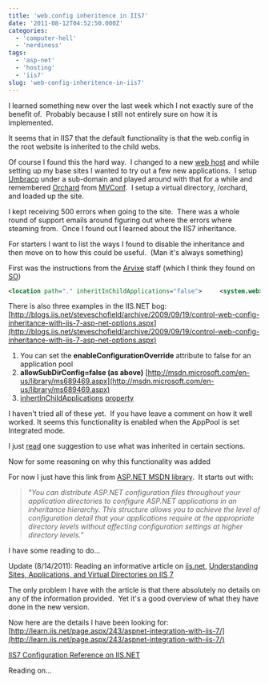```yaml
---
title: 'web.config inheritence in IIS7'
date: '2011-08-12T04:52:50.000Z'
categories:
  - 'computer-hell'
  - 'nerdiness'
tags:
  - 'asp-net'
  - 'hosting'
  - 'iis7'
slug: 'web-config-inheritence-in-iis7'
---
```


I learned something new over the last week which I not exactly sure of the benefit of.  Probably because I still not entirely sure on how it is implemented.

It seems that in IIS7 that the default functionality is that the web.config in the root website is inherited to the child webs.

Of course I found this the hard way.  I changed to a new [web host](http://www.arvixe.com) and while setting up my base sites I wanted to try out a few new applications.  I setup [Umbraco](http://umbraco.com) under a sub-domain and played around with that for a while and remembered [Orchard](http://orchardproject.net/) from [MVConf](http://www.mvcconf.com/).  I setup a virtual directory, /orchard, and loaded up the site.

I kept receiving 500 errors when going to the site.  There was a whole round of support emails around figuring out where the errors where steaming from.  Once I found out I learned about the IIS7 inheritance.

For starters I want to list the ways I found to disable the inheritance and then move on to how this could be useful.  (Man it's always something)

First was the instructions from the [Arvixe](http://support.arvixe.com) staff (which I think they found on [SO](http://stackoverflow.com))

```xml
<location path="." inheritInChildApplications="false">     <system.web>      ...     </system.web> </location>
```

There is also three examples in the IIS.NET bog: [http://blogs.iis.net/steveschofield/archive/2009/09/19/control-web-config-inheritance-with-iis-7-asp-net-options.aspx](http://blogs.iis.net/steveschofield/archive/2009/09/19/control-web-config-inheritance-with-iis-7-asp-net-options.aspx)

1. You can set the **enableConfigurationOverride** attribute to false for an application pool
2. **allowSubDirConfig=false (as above)** [http://msdn.microsoft.com/en-us/library/ms689469.aspx](http://msdn.microsoft.com/en-us/library/ms689469.aspx)
3. [inhertInChildApplications](http://msdn.microsoft.com/en-us/library/system.configuration.sectioninformation.inheritinchildapplications.aspx) [property](http://msdn.microsoft.com/en-us/library/ms689469.aspx)

I haven't tried all of these yet.  If you have leave a comment on how it well worked. It seems this functionality is enabled when the AppPool is set Integrated mode.

I just [read](http://forums.iis.net/t/1170819.aspx) one suggestion to use <clear /> what was inherited in certain sections.

Now for some reasoning on why this functionality was added

For now I just have this link from [ASP.NET MSDN library](http://msdn.microsoft.com/en-us/library/ms178685.aspx).  It starts out with:

> _"You can distribute ASP.NET configuration files throughout your application directories to configure ASP.NET applications in an inheritance hierarchy. This structure allows you to achieve the level of configuration detail that your applications require at the appropriate directory levels without affecting configuration settings at higher directory levels."_

I have some reading to do...

Update (8/14/2011): Reading an informative article on [iis.net](http://www.iis.net), [Understanding Sites, Applications, and Virtual Directories on IIS 7](http://learn.iis.net/page.aspx/150/understanding-sites-applications-and-virtual-directories-on-iis-7/)

The only problem I have with the article is that there absolutely no details on any of the information provided.  Yet it's a good overview of what they have done in the new version.

Now here are the details I have been looking for: [http://learn.iis.net/page.aspx/243/aspnet-integration-with-iis-7/](http://learn.iis.net/page.aspx/243/aspnet-integration-with-iis-7/)



[IIS7 Configuration Reference on IIS.NET](http://www.iis.net/ConfigReference)



Reading on...
